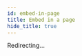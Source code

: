 ```yaml
---
id: embed-in-page
title: Embed in a page
hide_title: true
---
```


Redirecting...

<script>
window.location.href = "/docs/emailpassword/common-customizations/embed-sign-in";
</script>

